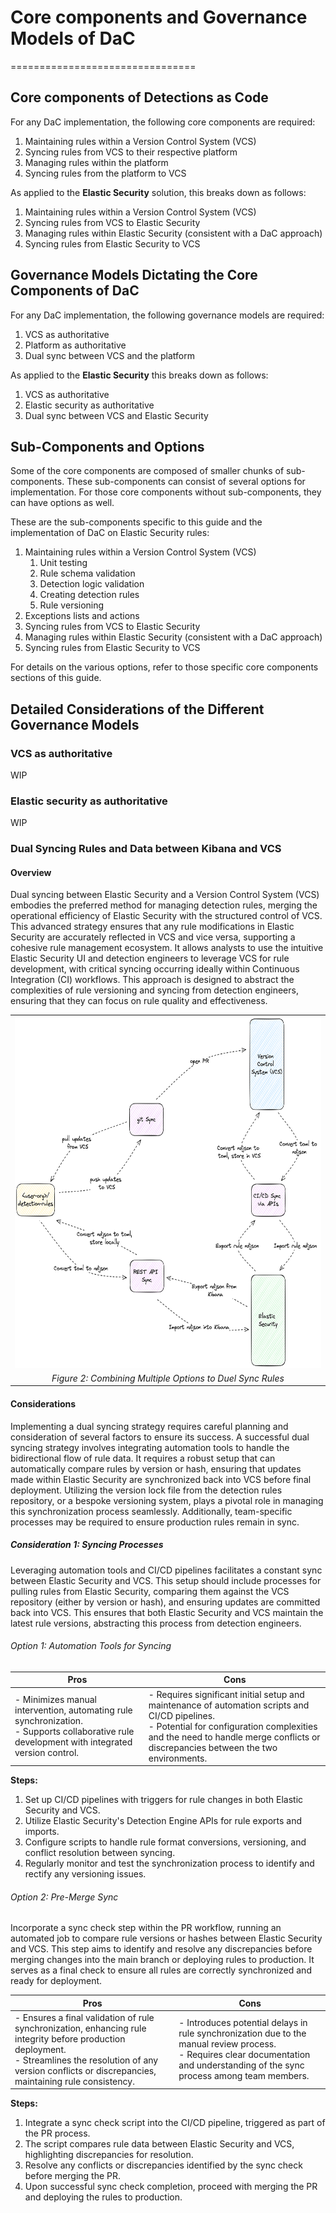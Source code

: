# Core components and Governance Models of DaC

================================

## Core components of Detections as Code

For any DaC implementation, the following core components are required:

1. Maintaining rules within a Version Control System (VCS)
1. Syncing rules from VCS to their respective platform
1. Managing rules within the platform
1. Syncing rules from the platform to VCS

As applied to the **Elastic Security** solution, this breaks down as follows:

1. Maintaining rules within a Version Control System (VCS)
1. Syncing rules from VCS to Elastic Security
1. Managing rules within Elastic Security (consistent with a DaC approach)
1. Syncing rules from Elastic Security to VCS

## Governance Models Dictating the Core Components of DaC

For any DaC implementation, the following governance models are required:

1. VCS as authoritative
1. Platform as authoritative
1. Dual sync between VCS and the platform

As applied to the **Elastic Security** this breaks down as follows:

1. VCS as authoritative
1. Elastic security as authoritative
1. Dual sync between VCS and Elastic Security

## Sub-Components and Options

Some of the core components are composed of smaller chunks of sub-components. These sub-components can consist of several options for implementation. For those core components without sub-components, they can have options as well.

These are the sub-components specific to this guide and the implementation of DaC on Elastic Security rules:

1. Maintaining rules within a Version Control System (VCS)
   1. Unit testing
   1. Rule schema validation
   1. Detection logic validation
   1. Creating detection rules
   1. Rule versioning
1. Exceptions lists and actions
1. Syncing rules from VCS to Elastic Security
1. Managing rules within Elastic Security (consistent with a DaC approach)
1. Syncing rules from Elastic Security to VCS

For details on the various options, refer to those specific core components sections of this guide.

## Detailed Considerations of the Different Governance Models

### VCS as authoritative

WIP

### Elastic security as authoritative

WIP

### Dual Syncing Rules and Data between Kibana and VCS

#### Overview

Dual syncing between Elastic Security and a Version Control System (VCS) embodies the preferred method for managing detection rules, merging the operational efficiency of Elastic Security with the structured control of VCS. This advanced strategy ensures that any rule modifications in Elastic Security are accurately reflected in VCS and vice versa, supporting a cohesive rule management ecosystem. It allows analysts to use the intuitive Elastic Security UI and detection engineers to leverage VCS for rule development, with critical syncing occurring ideally within Continuous Integration (CI) workflows. This approach is designed to abstract the complexities of rule versioning and syncing from detection engineers, ensuring that they can focus on rule quality and effectiveness.

|                                                                                        |
| -------------------------------------------------------------------------------------- |
| <img src="_static/dual_sync_overall_diagram.png" style="width:5.94271in;height:5.84793in" alt="Dual Sync Diagram"/> |
| <center>*Figure 2: Combining Multiple Options to Duel Sync Rules* </center>                                    |

#### Considerations

Implementing a dual syncing strategy requires careful planning and consideration of several factors to ensure its success. A successful dual syncing strategy involves integrating automation tools to handle the bidirectional flow of rule data. It requires a robust setup that can automatically compare rules by version or hash, ensuring that updates made within Elastic Security are synchronized back into VCS before final deployment. Utilizing the version lock file from the detection rules repository, or a bespoke versioning system, plays a pivotal role in managing this synchronization process seamlessly. Additionally, team-specific processes may be required to ensure production rules remain in sync.

##### Consideration 1: Syncing Processes

Leveraging automation tools and CI/CD pipelines facilitates a constant sync between Elastic Security and VCS. This setup should include processes for pulling rules from Elastic Security, comparing them against the VCS repository (either by version or hash), and ensuring updates are committed back into VCS. This ensures that both Elastic Security and VCS maintain the latest rule versions, abstracting this process from detection engineers.

###### Option 1: Automation Tools for Syncing

| Pros | Cons |
| - | - |
| - Minimizes manual intervention, automating rule synchronization. </br> - Supports collaborative rule development with integrated version control. | - Requires significant initial setup and maintenance of automation scripts and CI/CD pipelines. </br> - Potential for configuration complexities and the need to handle merge conflicts or discrepancies between the two environments.|

**Steps:**

1. Set up CI/CD pipelines with triggers for rule changes in both Elastic Security and VCS.
1. Utilize Elastic Security's Detection Engine APIs for rule exports and imports.
1. Configure scripts to handle rule format conversions, versioning, and conflict resolution between syncing.
1. Regularly monitor and test the synchronization process to identify and rectify any versioning issues.

###### Option 2: Pre-Merge Sync

Incorporate a sync check step within the PR workflow, running an automated job to compare rule versions or hashes between Elastic Security and VCS. This step aims to identify and resolve any discrepancies before merging changes into the main branch or deploying rules to production. It serves as a final check to ensure all rules are correctly synchronized and ready for deployment.

| Pros | Cons |
| - | - |
| - Ensures a final validation of rule synchronization, enhancing rule integrity before production deployment. </br> - Streamlines the resolution of any version conflicts or discrepancies, maintaining rule consistency. | - Introduces potential delays in rule synchronization due to the manual review process. </br> - Requires clear documentation and understanding of the sync process among team members. |

**Steps:**

1. Integrate a sync check script into the CI/CD pipeline, triggered as part of the PR process.
2. The script compares rule data between Elastic Security and VCS, highlighting discrepancies for resolution.
3. Resolve any conflicts or discrepancies identified by the sync check before merging the PR.
4. Upon successful sync check completion, proceed with merging the PR and deploying the rules to production.

